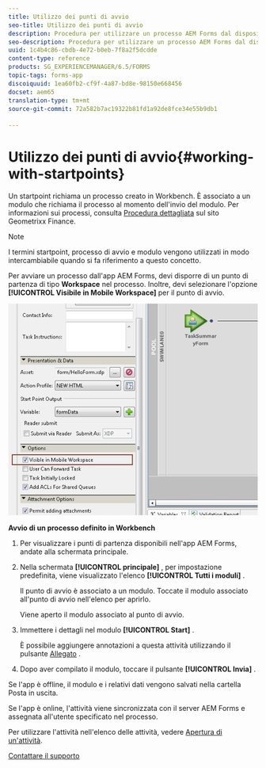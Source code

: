 ```yaml
---
title: Utilizzo dei punti di avvio
seo-title: Utilizzo dei punti di avvio
description: Procedura per utilizzare un processo AEM Forms dal dispositivo mobile definito in Workbench.
seo-description: Procedura per utilizzare un processo AEM Forms dal dispositivo mobile definito in Workbench.
uuid: 1c4b4c86-cbdb-4e72-b0eb-7f8a2f5dcdde
content-type: reference
products: SG_EXPERIENCEMANAGER/6.5/FORMS
topic-tags: forms-app
discoiquuid: 1ea60fb2-cf9f-4a87-bd8e-98150e668456
docset: aem65
translation-type: tm+mt
source-git-commit: 72a582b7ac19322b81fd1a92de8fce34e55b9db1

---
```



# Utilizzo dei punti di avvio{#working-with-startpoints}

Un startpoint richiama un processo creato in Workbench. È associato a un modulo che richiama il processo al momento dell&#39;invio del modulo. Per informazioni sui processi, consulta [Procedura dettagliata](../../forms/using/finance-reference-site-walkthrough.md) sul sito Geometrixx Finance.

>[!NOTE]
>
>I termini startpoint, processo di avvio e modulo vengono utilizzati in modo intercambiabile quando si fa riferimento a questo concetto.

Per avviare un processo dall&#39;app AEM Forms, devi disporre di un punto di partenza di tipo **Workspace** nel processo. Inoltre, devi selezionare l&#39;opzione **[!UICONTROL Visibile in Mobile Workspace]** per il punto di avvio.

![mws_startpoint_select_option](assets/mws_startpoint_select_option.png)

**Avvio di un processo definito in Workbench**

1. Per visualizzare i punti di partenza disponibili nell&#39;app AEM Forms, andate alla schermata [](../../forms/using/home-screen.md)principale.
1. Nella schermata **[!UICONTROL principale]** , per impostazione predefinita, viene visualizzato l&#39;elenco **[!UICONTROL Tutti i moduli]** .

   Il punto di avvio è associato a un modulo. Toccate il modulo associato all&#39;punto di avvio nell&#39;elenco per aprirlo.

   Viene aperto il modulo associato al punto di avvio.

1. Immettere i dettagli nel modulo **[!UICONTROL Start]** .

   È possibile aggiungere annotazioni a questa attività utilizzando il pulsante [Allegato](../../forms/using/add-attachments.md) .

1. Dopo aver compilato il modulo, toccare il pulsante **[!UICONTROL Invia]** .

Se l&#39;app è offline, il modulo e i relativi dati vengono salvati nella cartella Posta in uscita.

Se l&#39;app è online, l&#39;attività viene sincronizzata con il server AEM Forms e assegnata all&#39;utente specificato nel processo.

Per utilizzare l&#39;attività nell&#39;elenco delle attività, vedere [Apertura di un&#39;attività](/help/forms/using/open-task.md).

[Contattare il supporto](https://www.adobe.com/account/sign-in.supportportal.html)
